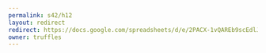 ```yaml
---
permalink: s42/h12
layout: redirect
redirect: https://docs.google.com/spreadsheets/d/e/2PACX-1vQAREb9scEdlJDXmDVEzgK3BJq3VIMsMKdAFvsXGvhqG4Eo8Vch5eIKAGeB0sgAP87Fw_od1F3KYMkj/pubhtml
owner: truffles
---
```

